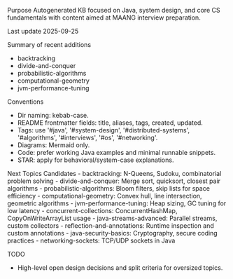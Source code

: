 Purpose
Autogenerated KB focused on Java, system design, and core CS fundamentals with content aimed at MAANG interview preparation.

Last update
2025-09-25

Summary of recent additions
 - backtracking
 - divide-and-conquer
 - probabilistic-algorithms
 - computational-geometry
 - jvm-performance-tuning

Conventions
 - Dir naming: kebab-case.
 - README frontmatter fields: title, aliases, tags, created, updated.
 - Tags: use '#java', '#system-design', '#distributed-systems', '#algorithms', '#interviews', '#os', '#networking'.
 - Diagrams: Mermaid only.
 - Code: prefer working Java examples and minimal runnable snippets.
 - STAR: apply for behavioral/system-case explanations.

Next Topics Candidates
    - backtracking: N-Queens, Sudoku, combinatorial problem solving
    - divide-and-conquer: Merge sort, quicksort, closest pair algorithms
    - probabilistic-algorithms: Bloom filters, skip lists for space efficiency
    - computational-geometry: Convex hull, line intersection, geometric algorithms
    - jvm-performance-tuning: Heap sizing, GC tuning for low latency
    - concurrent-collections: ConcurrentHashMap, CopyOnWriteArrayList usage
    - java-streams-advanced: Parallel streams, custom collectors
    - reflection-and-annotations: Runtime inspection and custom annotations
    - java-security-basics: Cryptography, secure coding practices
    - networking-sockets: TCP/UDP sockets in Java

TODO
 - High-level open design decisions and split criteria for oversized topics.